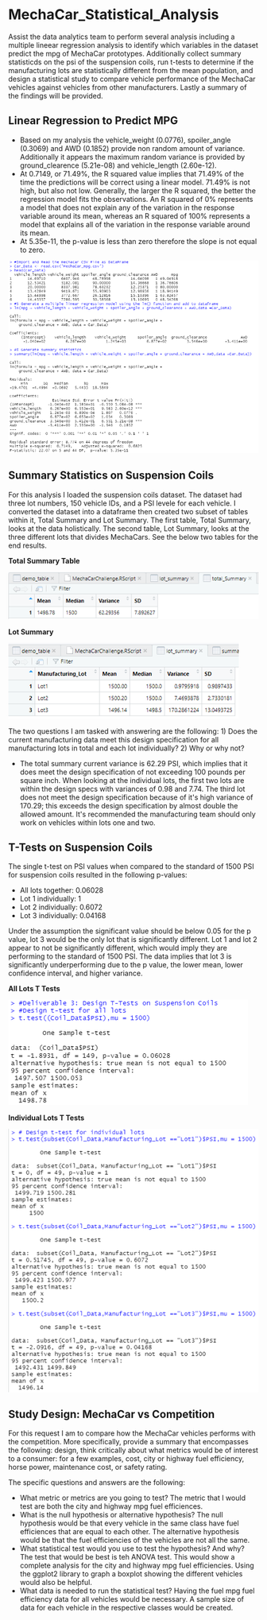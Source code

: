 # MechaCar_Statistical_Analysis
Assist the data analytics team to perform several analysis including a multiple lineear regression analysis to identify which variables in the dataset predict the mpg of MechaCar prototypes.  Additionally collect summary statisticds on the psi of the suspension coils, run t-tests to determine if the manufacturing lots are statistically different from the mean population, and design a statistical study to compare vehicle performance of the MechaCar vehicles against vehicles from other manufacturers.  Lastly a summary of the findings will be provided.

## Linear Regression to Predict MPG
- Based on my analysis the vehicle_weight (0.0776), spoiler_angle (0.3069) and AWD (0.1852) provide non random amount of variance. Additionally it appears the maximum random variance is provided by ground_clearence (5.21e-08) and vehicle_length (2.60e-12).
- At 0.7149, or 71.49%, the R squared value implies that 71.49% of the time the predictions will be correct using a linear model. 71.49% is not high, but also not low.  Generally, the larger the R squared, the better the regression model fits the observations.  An R squared of 0% represents a model that does not explain any of the variation in the response variable around its mean, whereas an R squared of 100% represents a model that explains all of the variation in the response variable around its mean.
- At 5.35e-11, the p-value is less than zero therefore the slope is not equal to zero.

![This is an image](https://github.com/Jahill17/MechaCar_Statistical_Analysis/blob/main/Deliverable1_DataFrame_LinearRegression_SummaryStatistics.png)


## Summary Statistics on Suspension Coils

For this analysis I loaded the suspension coils dataset. The dataset had three lot numbers, 150 vehicle IDs, and a PSI levele for each vehicle.  I converted the dataset into a dataframe then created two subset of tables within it, Total Summary and Lot Summary.  The first table, Total Summary, looks at the data holistically.  The second table, Lot Summary, looks at the three different lots that divides MechaCars.  See the below two tables for the end results.

**Total Summary Table**

![This is an image](https://github.com/Jahill17/MechaCar_Statistical_Analysis/blob/main/Deliverable2_total_Summary.png)

**Lot Summary**

![This is an image](https://github.com/Jahill17/MechaCar_Statistical_Analysis/blob/main/Deliverable2_Lot_Summary.png)

The two questions I am tasked with answering are the following: 1) Does the current manufacturing data meet this design specification for all manufacturing lots in total and each lot individually? 2) Why or why not?

- The total summary current variance is 62.29 PSI, which implies that it does meet the design specification of not exceeding 100 pounds per square inch.  When looking at the individual lots, the first two lots are within the design specs with variances of 0.98 and 7.74.  The third lot does not meet the design specification because of it's high variance of 170.29; this exceeds the design specification by almost double the allowed amount.  It's recommended the manufacturing team should only work on vehicles within lots one and two.


## T-Tests on Suspension Coils

The single t-test on PSI values when compared to the standard of 1500 PSI for suspension coils resulted in the following p-values:
- All lots together: 0.06028
- Lot 1 individually: 1
- Lot 2 individually: 0.6072
- Lot 3 individually: 0.04168

Under the assumption the significant value should be below 0.05 for the p value, lot 3 would be the only lot that is significantly different.  Lot 1 and lot 2 appear to not be significantly different, which would imply they are performing to the standard of 1500 PSI.  The data implies that lot 3 is significantly underperforming due to the p value, the lower mean, lower confidence interval, and higher variance.

**All Lots T Tests**

![This is an image](https://github.com/Jahill17/MechaCar_Statistical_Analysis/blob/main/Deliverable3_t-test-all-lots.png)

**Individual Lots T Tests**

![This is an image](https://github.com/Jahill17/MechaCar_Statistical_Analysis/blob/main/Deliverable3_t-test-individual-lots.png)


## Study Design: MechaCar vs Competition

For this request I am to compare how the MechaCar vehicles performs with the competition.  More specifically, provide a summary that encompasses the following: design, think critically about what metrics would be of interest to a consumer: for a few examples, cost, city or highway fuel efficiency, horse power, maintenance cost, or safety rating.  

The specific questions and answers are the following:
- What metric or metrics are you going to test?  The metric that I would test are both the city and highway mpg fuel efficiences.
- What is the null hypothesis or alternative hypothesis?  The null hypothesis would be that every vehicle in the same class have fuel efficiences that are equal to each other.  The alternative hypothesis would be that the fuel efficiencies of the vehicles are not all the same.
- What statistical test would you use to test the hypothesis? And why?  The test that would be best is teh ANOVA test.  This would show a complete analysis for the city and highway mpg fuel efficiencies.  Using the ggplot2 library to graph a boxplot showing the different vehicles would also be helpful.
- What data is needed to run the statistical test?  Having the fuel mpg fuel efficiency data for all vehicles would be necessary.  A sample size of data for each vehicle in the respective classes would be created.

